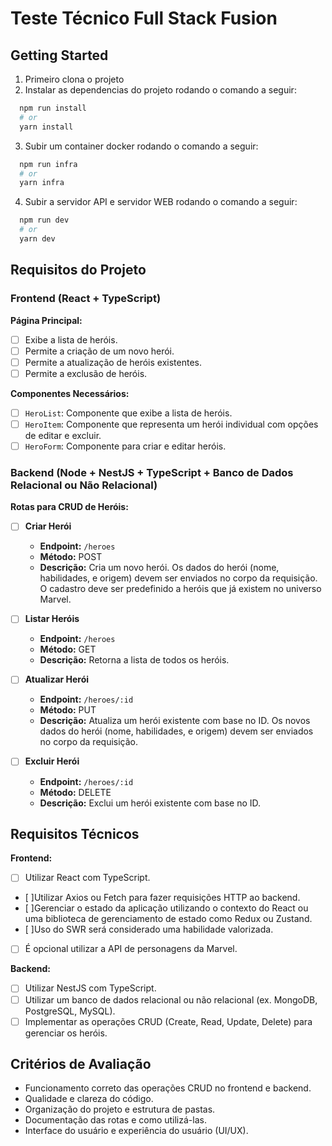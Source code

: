 # Teste Técnico Full Stack Fusion

## Getting Started

1. Primeiro clona o projeto
2. Instalar as dependencias do projeto rodando o comando a seguir:

```bash
  npm run install
  # or
  yarn install
```

3. Subir um container docker rodando o comando a seguir:

```bash
  npm run infra
  # or
  yarn infra
```

4. Subir a servidor API e servidor WEB rodando o comando a seguir:

```bash
  npm run dev
  # or
  yarn dev
```

## Requisitos do Projeto

### Frontend (React + TypeScript)

**Página Principal:**

- [ ] Exibe a lista de heróis.
- [ ] Permite a criação de um novo herói.
- [ ] Permite a atualização de heróis existentes.
- [ ] Permite a exclusão de heróis.

**Componentes Necessários:**

- [ ] `HeroList`: Componente que exibe a lista de heróis.
- [ ] `HeroItem`: Componente que representa um herói individual com opções de editar e excluir.
- [ ] `HeroForm`: Componente para criar e editar heróis.

### Backend (Node + NestJS + TypeScript + Banco de Dados Relacional ou Não Relacional)

**Rotas para CRUD de Heróis:**

- [ ] **Criar Herói**
  - **Endpoint:** `/heroes`
  - **Método:** POST
  - **Descrição:** Cria um novo herói. Os dados do herói (nome, habilidades, e origem) devem ser enviados no corpo da requisição. O cadastro deve ser predefinido a heróis que já existem no universo Marvel.

- [ ] **Listar Heróis**
  - **Endpoint:** `/heroes`
  - **Método:** GET
  - **Descrição:** Retorna a lista de todos os heróis.

- [ ] **Atualizar Herói**
  - **Endpoint:** `/heroes/:id`
  - **Método:** PUT
  - **Descrição:** Atualiza um herói existente com base no ID. Os novos dados do herói (nome, habilidades, e origem) devem ser enviados no corpo da requisição.

- [ ] **Excluir Herói**
  - **Endpoint:** `/heroes/:id`
  - **Método:** DELETE
  - **Descrição:** Exclui um herói existente com base no ID.

## Requisitos Técnicos

**Frontend:**

- [ ] Utilizar React com TypeScript.
- [ ]Utilizar Axios ou Fetch para fazer requisições HTTP ao backend.
- [ ]Gerenciar o estado da aplicação utilizando o contexto do React ou uma biblioteca de gerenciamento de estado como Redux ou Zustand.
- [ ]Uso do SWR será considerado uma habilidade valorizada.
- [ ] É opcional utilizar a API de personagens da Marvel.

**Backend:**

- [ ] Utilizar NestJS com TypeScript.
- [ ] Utilizar um banco de dados relacional ou não relacional (ex. MongoDB, PostgreSQL, MySQL).
- [ ] Implementar as operações CRUD (Create, Read, Update, Delete) para gerenciar os heróis.

## Critérios de Avaliação

- Funcionamento correto das operações CRUD no frontend e backend.
- Qualidade e clareza do código.
- Organização do projeto e estrutura de pastas.
- Documentação das rotas e como utilizá-las.
- Interface do usuário e experiência do usuário (UI/UX).
